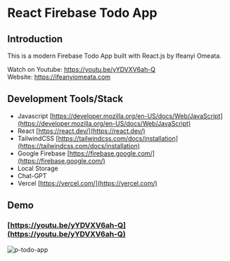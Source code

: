 # React Firebase Todo App

## Introduction

This is a modern Firebase Todo App built with React.js by Ifeanyi Omeata.

Watch on Youtube: https://youtu.be/yYDVXV6ah-Q <br>
Website: https://ifeanyiomeata.com <br>

## Development Tools/Stack

- Javascript [https://developer.mozilla.org/en-US/docs/Web/JavaScript](https://developer.mozilla.org/en-US/docs/Web/JavaScript)
- React [https://react.dev/](https://react.dev/)
- TailwindCSS [https://tailwindcss.com/docs/installation](https://tailwindcss.com/docs/installation)
- Google Firebase [https://firebase.google.com/](https://firebase.google.com/)
- Local Storage
- Chat-GPT
- Vercel [https://vercel.com/](https://vercel.com/)

## Demo

### [https://youtu.be/yYDVXV6ah-Q](https://youtu.be/yYDVXV6ah-Q)

![p-todo-app](https://user-images.githubusercontent.com/32337103/214054882-e60198bc-624d-4599-8972-b9f3a170e245.png)

